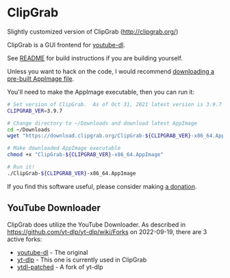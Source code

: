 
# ClipGrab

Slightly customized version of ClipGrab (http://clipgrab.org/)

ClipGrab is a GUI frontend for [youtube-dl](https://youtube-dl.org).

See [README](https://github.com/FreedomBen/clipgrab/blob/master/README) for build instructions if you are building yourself.

Unless you want to hack on the code, I would recommend [downloading a pre-built AppImage file](https://clipgrab.org/).

You'll need to make the AppImage executable, then you can run it:

```sh
# Set version of ClipGrab.  As of Oct 31, 2021 latest version is 3.9.7
CLIPGRAB_VER=3.9.7

# Change directory to ~/Downloads and download latest AppImage
cd ~/Downloads
wget "https://download.clipgrab.org/ClipGrab-${CLIPGRAB_VER}-x86_64.AppImage"

# Make downloaded AppImage executable
chmod +x "ClipGrab-${CLIPGRAB_VER}-x86_64.AppImage"

# Run it!
./ClipGrab-${CLIPGRAB_VER}-x86_64.AppImage
```

If you find this software useful, please consider making [a donation](https://clipgrab.org/donate).


## YouTube Downloader

ClipGrab does utilize the YouTube Downloader.
As described in  https://github.com/yt-dlp/yt-dlp/wiki/Forks on 2022-09-19, there are 3 active forks:

* [youtube-dl](https://github.com/ytdl-org/youtube-dl) - The original
* [yt-dlp](https://github.com/yt-dlp/yt-dlp) - This one is currently used in ClipGrab
* [ytdl-patched](https://github.com/ytdl-patched/ytdl-patched) - A fork of yt-dlp
